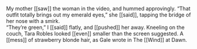 My mother [[saw]] the woman in the video, and hummed approvingly. “That outfit totally brings out my emerald eyes,” she [[said]], tapping the bridge of her nose with a smirk.  
“They’re green,” I [[said]] flatly, and [[pushed]] her away. Kneeling on the couch, Tara Robles looked [[even]] smaller than the screen suggested. A [[mess]] of strawberry blonde hair, as Gale wrote in The [[Wind]] at Dawn.